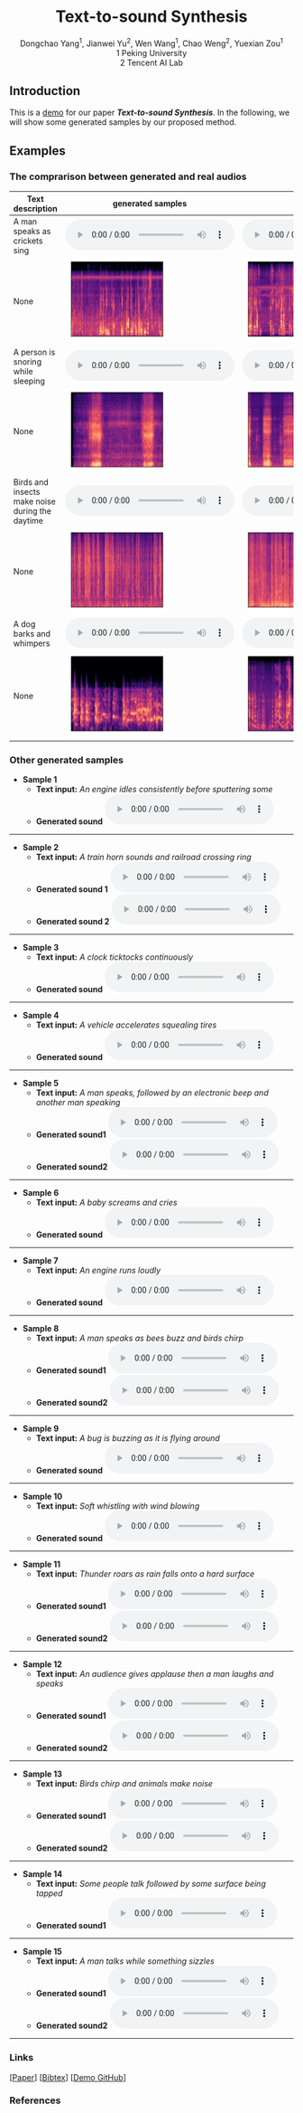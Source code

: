 # <center> Text-to-sound Synthesis </center>

<center> Dongchao Yang<sup>1</sup>, Jianwei Yu<sup>2</sup>, Wen Wang<sup>1</sup>, Chao Weng<sup>2</sup>, Yuexian Zou<sup>1</sup> </center> 
 
<center> 1 Peking University </center>

<center> 2 Tencent AI Lab</center>

## Introduction
This is a [demo](https://github.com/yangdongchao/text-to-sound-synthesis-demo/) for our paper **_Text-to-sound Synthesis_**. In the following, we will show some generated samples by our proposed method.

## Examples

### The comprarison between generated and real audios

| <center>Text description</center> | <center>generated samples</center> | <center>Original samples</center>|
| :--- | :--- | :--- |
|A man speaks as crickets sing|<audio src="samples1/YryFDPxgDOGc_mel_sample_0.wav" controls preload></audio>|<audio src="samples1/YryFDPxgDOGc.wav" controls preload></audio>|
|None|<img src="Pic/YryFDPxgDOGc_g0.png" width="60%" height="60%" />|<img src="Pic/YryFDPxgDOGc_org.png" width="60%" height="60%" />|
|A person is snoring while sleeping|<audio src="samples1/YsLkeqCDJIyw_mel_sample_1.wav" controls preload></audio>|<audio src="samples1/YsLkeqCDJIyw.wav" controls preload></audio>|
|None|<img src="Pic/YsLkeqCDJIyw_g1.png" width="60%" height="60%" />|<img src="Pic/YsLkeqCDJIyw_org.png" width="60%" height="60%" />|
|Birds and insects make noise during the daytime|<audio src="samples1/Yvms5XGTDVQc_mel_sample_0.wav" controls preload></audio>|<audio src="samples1/Yvms5XGTDVQc.wav" controls preload></audio>|
|None|<img src="Pic/Yvms5XGTDVQc_g1.png" width="60%" height="60%" />|<img src="Pic/Yvms5XGTDVQc_orf.png" width="60%" height="60%" />|
|A dog barks and whimpers|<audio src="samples1/YsShpyu2l4YQ_mel_sample_9.wav" controls preload></audio>|<audio src="samples1/YsShpyu2l4YQ.wav" controls preload></audio>|
|None|<img src="Pic/YsShpyu2l4YQ_g1.png" width="60%" height="60%" />|<img src="Pic/YsShpyu2l4YQ_org.png" width="60%" height="60%" />|

### Other generated samples
* **Sample 1**
    * **Text input:**
    _An engine idles consistently before sputtering some_
    * **Generated sound**
    <audio src="demo1/YrwT__ERCUno_mel_sample_0.wav" controls="controls">ERROR</audio>
---
* **Sample 2**
    * **Text input:**
    _A train horn sounds and railroad crossing ring_
    * **Generated sound 1**
    <audio src="demo1/Ys7knHCFW82w_mel_sample_4.wav" controls="controls">ERROR</audio>
    * **Generated sound 2**
    <audio src="demo1/Ys7knHCFW82w_mel_sample_9.wav" controls="controls">ERROR</audio>
---
* **Sample 3**
    * **Text input:**
    _A clock ticktocks continuously_
    * **Generated sound**
    <audio src="samples1/YsCeWURVHfOM_mel_sample_5.wav" controls="controls">ERROR</audio>
---
* **Sample 4**
    * **Text input:**
    _A vehicle accelerates squealing tires_
    * **Generated sound**
    <audio src="samples1/Ysd7x_Vssqlw_mel_sample_9.wav" controls="controls">ERROR</audio>
---
* **Sample 5**
    * **Text input:**
    _A man speaks, followed by an electronic beep and another man speaking_
    * **Generated sound1**
    <audio src="samples1/YsG7TyPnFDR0_mel_sample_4.wav" controls="controls">ERROR</audio>
    * **Generated sound2**
    <audio src="samples1/Ysd7x_Vssqlw_mel_sample_9.wav" controls="controls">ERROR</audio>
---
* **Sample 6**
    * **Text input:**
    _A baby screams and cries_
    * **Generated sound**
    <audio src="selected/YsYQi1wgCNu4_mel_sample_7.wav" controls="controls">ERROR</audio>
---
* **Sample 7**
    * **Text input:**
    _An engine runs loudly_
    * **Generated sound**
    <audio src="selected/YsZvwOuuPGP0_mel_sample_8.wav" controls="controls">ERROR</audio>
---
* **Sample 8**
    * **Text input:**
    _A man speaks as bees buzz and birds chirp_
    * **Generated sound1**
    <audio src="selected/Yt25U-v4k4ts_mel_sample_0.wav" controls="controls">ERROR</audio>
     * **Generated sound2**
    <audio src="selected/Yt25U-v4k4ts_mel_sample_5.wav" controls="controls">ERROR</audio>
---
* **Sample 9**
    * **Text input:**
    _A bug is buzzing as it is flying around_
    * **Generated sound**
    <audio src="selected/Yt97k0cejSQE_mel_sample_2.wav" controls="controls">ERROR</audio>
---
* **Sample 10**
    * **Text input:**
    _Soft whistling with wind blowing_
    * **Generated sound**
    <audio src="selected/YtbLjCaI0-Lo_mel_sample_6.wav" controls="controls">ERROR</audio>
---
* **Sample 11**
    * **Text input:**
    _Thunder roars as rain falls onto a hard surface_
    * **Generated sound1**
    <audio src="selected/Ytcd9QCdjTI0_mel_sample_0.wav" controls="controls">ERROR</audio>
    * **Generated sound2**
    <audio src="selected/Ytcd9QCdjTI0_mel_sample_1.wav" controls="controls">ERROR</audio>
---
* **Sample 12**
    * **Text input:**
    _An audience gives applause then a man laughs and speaks_
    * **Generated sound1**
    <audio src="selected/YtDlfY3nmx1A_mel_sample_4.wav" controls="controls">ERROR</audio>
    * **Generated sound2**
    <audio src="selected/YtDlfY3nmx1A_mel_sample_3.wav" controls="controls">ERROR</audio>
---
* **Sample 13**
    * **Text input:**
    _Birds chirp and animals make noise_
    * **Generated sound1**
    <audio src="selected/YtDlysoZiA1I_mel_sample_6.wav" controls="controls">ERROR</audio>
    * **Generated sound2**
    <audio src="selected/YtDlfY3nmx1A_mel_sample_4.wav" controls="controls">ERROR</audio>
---
* **Sample 14**
    * **Text input:**
    _Some people talk followed by some surface being tapped_
    * **Generated sound1**
    <audio src="selected/YtFCUUGdREgA_mel_sample_4.wav" controls="controls">ERROR</audio>
---
* **Sample 15**
    * **Text input:**
    _A man talks while something sizzles_
    * **Generated sound1**
    <audio src="selected/YtfsmcdXCnRg_mel_sample_0.wav" controls="controls">ERROR</audio>
    * **Generated sound2**
    <audio src="selected/YtfsmcdXCnRg_mel_sample_9.wav" controls="controls">ERROR</audio>
---
### Links

[[Paper]()] [[Bibtex]()] [[Demo GitHub](https://github.com/yangdongchao/text-to-sound-synthesis-demo)]

### References
